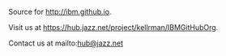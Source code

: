 Source for http://ibm.github.io.

Visit us at https://hub.jazz.net/project/kellrman/IBMGitHubOrg.

Contact us at mailto:hub@jazz.net
